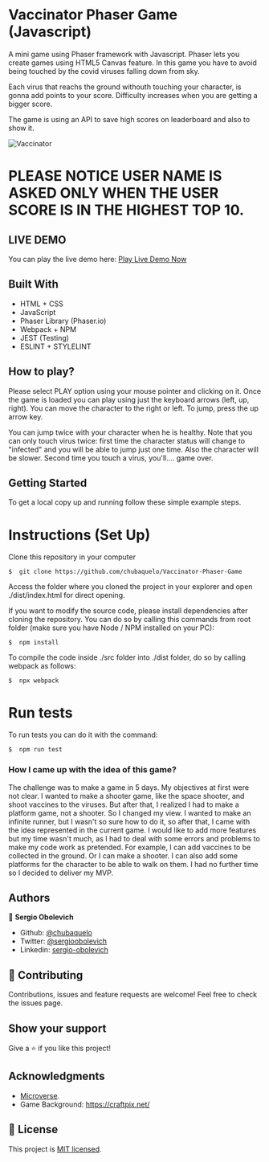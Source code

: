 # Vaccinator Phaser Game (Javascript)

A mini game using Phaser framework with Javascript. Phaser lets you create games using HTML5 Canvas feature.
In this game you have to avoid being touched by the covid viruses falling down from sky.

Each virus that reachs the ground withouth touching your character, is gonna add points to your score.
Difficulty increases when you are getting a bigger score.

The game is using an API to save high scores on leaderboard and also to show it.

![Vaccinator](https://i.imgur.com/576EKkD.jpg)


# PLEASE NOTICE USER NAME IS ASKED ONLY WHEN THE USER SCORE IS IN THE HIGHEST TOP 10.

## LIVE DEMO
You can play the live demo here: [Play Live Demo Now](http://sergioobolevich.me/Vaccinator-Phaser-Game/dist/)

## Built With

- HTML + CSS
- JavaScript
- Phaser Library (Phaser.io)
- Webpack + NPM
- JEST (Testing)
- ESLINT + STYLELINT

## How to play?

Please select PLAY option using your mouse pointer and clicking on it.
Once the game is loaded you can play using just the keyboard arrows (left, up, right).
You can move the character to the right or left. To jump, press the up arrow key.

You can jump twice with your character when he is healthy.
Note that you can only touch virus twice: first time the character status will change to "infected" and you will be able to jump just one time. Also the character will be slower. Second time you touch a virus, you'll.... game over.

## Getting Started

To get a local copy up and running follow these simple example steps.

# Instructions (Set Up)

Clone this repository in your computer
```
$  git clone https://github.com/chubaquelo/Vaccinator-Phaser-Game
```
Access the folder where you cloned the project in your explorer and open ./dist/index.html for direct opening.

If you want to modify the source code, please install dependencies after cloning the repository.
You can do so by calling this commands from root folder (make sure you have Node / NPM installed on your PC):
```
$  npm install
```
To compile the code inside ./src folder into ./dist folder, do so by calling webpack as follows:
```
$  npx webpack
```

# Run tests

To run tests you can do it with the command:
```
$  npm run test
```

### How I came up with the idea of this game?

The challenge was to make a game in 5 days. My objectives at first were not clear. I wanted to make a shooter game, like the space shooter, and shoot vaccines to the viruses. But after that, I realized I had to make a platform game, not a shooter. So I changed my view. I wanted to make an infinite runner, but I wasn't so sure how to do it, so after that, I came with the idea represented in the current game. I would like to add more features but my time wasn't much, as I had to deal with some errors and problems to make my code work as pretended. For example, I can add vaccines to be collected in the ground. Or I can make a shooter. I can also add some platforms for the character to be able to walk on them. I had no further time so I decided to deliver my MVP.

## Authors

👤 **Sergio Obolevich**

- Github: [@chubaquelo](https://github.com/chubaquelo)
- Twitter: [@sergioobolevich](https://twitter.com/SergioObolevich)
- Linkedin: [sergio-obolevich](https://www.linkedin.com/in/sergio-obolevich/)

## 🤝 Contributing

Contributions, issues and feature requests are welcome!
Feel free to check the issues page.

## Show your support

Give a ⭐️ if you like this project!

## Acknowledgments

- [Microverse](https://www.microverse.org/).
- Game Background: https://craftpix.net/

## 📝 License

This project is [MIT licensed](https://github.com/chubaquelo/Vaccinator-Phaser-Game/blob/form/LICENSE).
